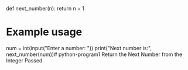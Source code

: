def next_number(n):
    return n + 1

# Example usage
num = int(input("Enter a number: "))
print("Next number is:", next_number(num))# python-program1
Return the Next Number from the Integer Passed
